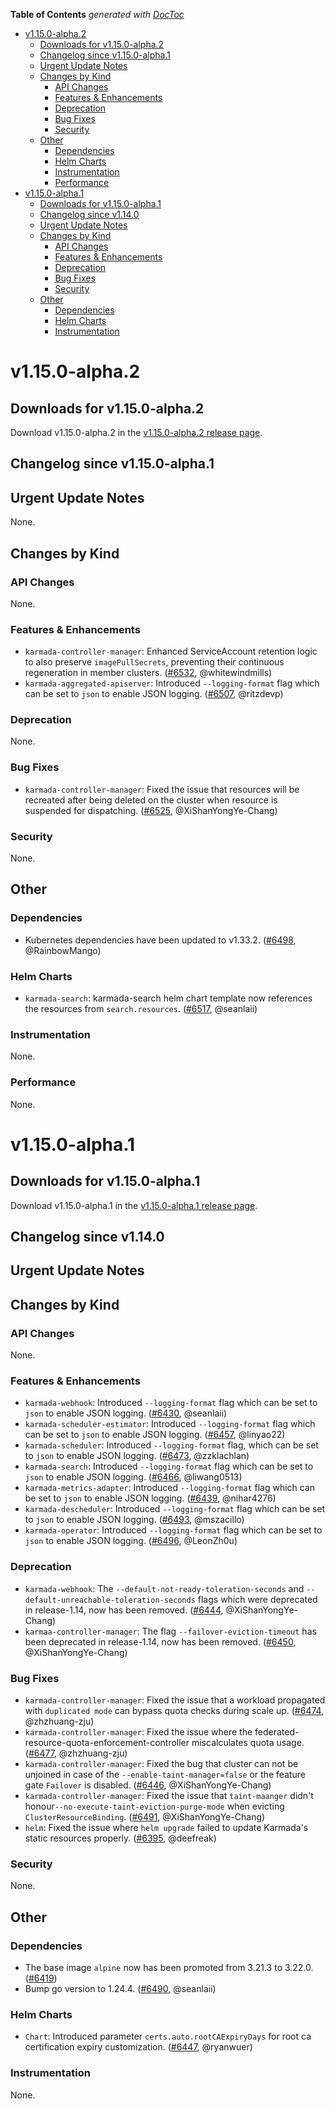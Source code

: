 <!-- START doctoc generated TOC please keep comment here to allow auto update -->
<!-- DON'T EDIT THIS SECTION, INSTEAD RE-RUN doctoc TO UPDATE -->
**Table of Contents**  *generated with [DocToc](https://github.com/thlorenz/doctoc)*

- [v1.15.0-alpha.2](#v1150-alpha2)
  - [Downloads for v1.15.0-alpha.2](#downloads-for-v1150-alpha2)
  - [Changelog since v1.15.0-alpha.1](#changelog-since-v1150-alpha1)
  - [Urgent Update Notes](#urgent-update-notes)
  - [Changes by Kind](#changes-by-kind)
    - [API Changes](#api-changes)
    - [Features & Enhancements](#features--enhancements)
    - [Deprecation](#deprecation)
    - [Bug Fixes](#bug-fixes)
    - [Security](#security)
  - [Other](#other)
    - [Dependencies](#dependencies)
    - [Helm Charts](#helm-charts)
    - [Instrumentation](#instrumentation)
    - [Performance](#performance)
- [v1.15.0-alpha.1](#v1150-alpha1)
  - [Downloads for v1.15.0-alpha.1](#downloads-for-v1150-alpha1)
  - [Changelog since v1.14.0](#changelog-since-v1140)
  - [Urgent Update Notes](#urgent-update-notes-1)
  - [Changes by Kind](#changes-by-kind-1)
    - [API Changes](#api-changes-1)
    - [Features & Enhancements](#features--enhancements-1)
    - [Deprecation](#deprecation-1)
    - [Bug Fixes](#bug-fixes-1)
    - [Security](#security-1)
  - [Other](#other-1)
    - [Dependencies](#dependencies-1)
    - [Helm Charts](#helm-charts-1)
    - [Instrumentation](#instrumentation-1)

<!-- END doctoc generated TOC please keep comment here to allow auto update -->

# v1.15.0-alpha.2
## Downloads for v1.15.0-alpha.2

Download v1.15.0-alpha.2 in the [v1.15.0-alpha.2 release page](https://github.com/karmada-io/karmada/releases/tag/v1.15.0-alpha.2).

## Changelog since v1.15.0-alpha.1

## Urgent Update Notes
None.

## Changes by Kind

### API Changes
None.

### Features & Enhancements
- `karmada-controller-manager`: Enhanced ServiceAccount retention logic to also preserve `imagePullSecrets`, preventing their continuous regeneration in member clusters. ([#6532](https://github.com/karmada-io/karmada/pull/6532), @whitewindmills)
- `karmada-aggregated-apiserver`: Introduced `--logging-format` flag which can be set to `json` to enable JSON logging. ([#6507](https://github.com/karmada-io/karmada/pull/6507), @ritzdevp)

### Deprecation
None.

### Bug Fixes
- `karmada-controller-manager`: Fixed the issue that resources will be recreated after being deleted on the cluster when resource is suspended for dispatching. ([#6525](https://github.com/karmada-io/karmada/pull/6525), @XiShanYongYe-Chang)

### Security
None.

## Other
### Dependencies
- Kubernetes dependencies have been updated to v1.33.2. ([#6498](https://github.com/karmada-io/karmada/pull/6498), @RainbowMango)

### Helm Charts
- `karmada-search`: karmada-search helm chart template now references the resources from `search.resources`. ([#6517](https://github.com/karmada-io/karmada/pull/6517), @seanlaii)

### Instrumentation
None.

### Performance
None.

# v1.15.0-alpha.1
## Downloads for v1.15.0-alpha.1

Download v1.15.0-alpha.1 in the [v1.15.0-alpha.1 release page](https://github.com/karmada-io/karmada/releases/tag/v1.15.0-alpha.1).

## Changelog since v1.14.0

## Urgent Update Notes

## Changes by Kind

### API Changes
None.

### Features & Enhancements
- `karmada-webhook`: Introduced `--logging-format` flag which can be set to `json` to enable JSON logging. ([#6430](https://github.com/karmada-io/karmada/pull/6430), @seanlaii)
- `karmada-scheduler-estimator`: Introduced `--logging-format` flag which can be set to `json` to enable JSON logging. ([#6457](https://github.com/karmada-io/karmada/pull/6457), @linyao22)
- `karmada-scheduler`: Introduced `--logging-format` flag, which can be set to `json` to enable JSON logging. ([#6473](https://github.com/karmada-io/karmada/pull/6473), @zzklachlan)
- `karmada-search`: Introduced `--logging-format` flag which can be set to `json` to enable JSON logging. ([#6466](https://github.com/karmada-io/karmada/pull/6466), @liwang0513)
- `karmada-metrics-adapter`: Introduced `--logging-format` flag which can be set to `json` to enable JSON logging. ([#6439](https://github.com/karmada-io/karmada/pull/6439), @nihar4276)
- `karmada-descheduler`: Introduced `--logging-format` flag which can be set to `json` to enable JSON logging. ([#6493](https://github.com/karmada-io/karmada/pull/6493), @mszacillo)
- `karmada-operator`: Introduced `--logging-format` flag which can be set to `json` to enable JSON logging. ([#6496](https://github.com/karmada-io/karmada/pull/6496), @LeonZh0u)

### Deprecation
- `karmada-webhook`: The `--default-not-ready-toleration-seconds` and `--default-unreachable-toleration-seconds` flags which were deprecated in release-1.14, now has been removed. ([#6444](https://github.com/karmada-io/karmada/pull/6444), @XiShanYongYe-Chang)
- `karmaa-controller-manager`: The flag `--failover-eviction-timeout` has been deprecated in release-1.14, now has been removed. ([#6450](https://github.com/karmada-io/karmada/pull/6450), @XiShanYongYe-Chang)

### Bug Fixes
- `karmada-controller-manager`: Fixed the issue that a workload propagated with `duplicated mode` can bypass quota checks during scale up. ([#6474](https://github.com/karmada-io/karmada/pull/6474), @zhzhuang-zju)
- `karmada-controller-manager`: Fixed the issue where the federated-resource-quota-enforcement-controller miscalculates quota usage. ([#6477](https://github.com/karmada-io/karmada/pull/6477), @zhzhuang-zju)
- `karmada-controller-manager`: Fixed the bug that cluster can not be unjoined in case of the `--enable-taint-manager=false` or the feature gate `Failover` is disabled. ([#6446](https://github.com/karmada-io/karmada/pull/6446), @XiShanYongYe-Chang)
- `karmada-controller-manager`: Fixed the issue that `taint-maanger` didn't honour`--no-execute-taint-eviction-purge-mode` when evicting `ClusterResourceBinding`. ([#6491](https://github.com/karmada-io/karmada/pull/6491), @XiShanYongYe-Chang)
- `helm`:  Fixed the issue where `helm upgrade` failed to update Karmada's static resources properly. ([#6395](https://github.com/karmada-io/karmada/pull/6395), @deefreak)

### Security
None.

## Other
### Dependencies
- The base image `alpine` now has been promoted from 3.21.3 to 3.22.0. ([#6419](https://github.com/karmada-io/karmada/pull/6419))
- Bump go version to 1.24.4. ([#6490](https://github.com/karmada-io/karmada/pull/6490), @seanlaii)

### Helm Charts
- `Chart`: Introduced parameter `certs.auto.rootCAExpiryDays` for root ca certification expiry customization. ([#6447](https://github.com/karmada-io/karmada/pull/6447), @ryanwuer)

### Instrumentation
None.
